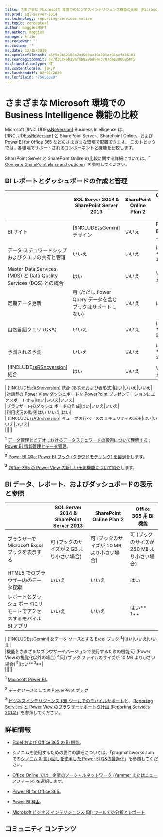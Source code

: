 ```yaml
---
title: さまざまな Microsoft 環境でのビジネスインテリジェンス機能の比較 |Microsoft Docs
ms.prod: sql-server-2014
ms.technology: reporting-services-native
ms.topic: conceptual
author: maggiesMSFT
ms.author: maggies
manager: kfile
ms.reviewer: ''
ms.custom: ''
ms.date: 12/15/2019
ms.openlocfilehash: a5f9e9b52186a2d4569ac30a591ae95acfa36101
ms.sourcegitcommit: b87d36c46b39af8b929ad94ec707dee8800950f5
ms.translationtype: MT
ms.contentlocale: ja-JP
ms.lasthandoff: 02/08/2020
ms.locfileid: "75656589"
---
```

# <a name="compare-business-intelligence-capabilities-in-different-microsoft-environments"></a>さまざまな Microsoft 環境での Business Intelligence 機能の比較

Microsoft [!INCLUDE[ssNoVersion](../includes/ssnoversion-md.md)] Business Intelligence は、 [!INCLUDE[ssNoVersion](../includes/ssnoversion-md.md)] と SharePoint Server、SharePoint Online、および Power BI for Office 365 などのさまざまな環境で配置できます。 このトピックでは、各環境でサポートされるコンポーネントと機能を比較します。  
  
SharePoint Server と SharePoint Online の比較に関する詳細については、「 [Compare SharePoint plans and options](https://products.office.com/SharePoint/compare-sharepoint-plans)」を参照してください。  
  
## <a name="author-and-manage-bi-reports-and-dashboards"></a>BI レポートとダッシュボードの作成と管理  
  
||SQL Server 2014 & SharePoint Server 2013|SharePoint Online Plan 2|Office 365 用 BI 機能|  
|-|----------------------------------------------|------------------------------|-----------------------------|  
|BI サイト|[!INCLUDE[ssGemini](../includes/ssgemini-md.md)]デザイン|いいえ|Power BI サイト|  
|データ スチュワードシップおよびクエリの共有と管理|いいえ|いいえ|はい** <sup>1</sup>**|  
|Master Data Services (MDS) と Data Quality Services (DQS) との統合|はい|いいえ|いいえ|  
|定期データ更新|可 (ただし Power Query データを含むブックはサポートしない)|いいえ|はい|  
|自然言語クエリ (Q&A)|いいえ|いいえ|はい** <sup>2</sup>**|  
|予測される予測|いいえ|いいえ|はい** <sup>3</sup>**|  
|[!INCLUDE[ssRSnoversion](../includes/ssrsnoversion-md.md)]結合|はい|いいえ|いいえ|  
|
  [!INCLUDE[ssASnoversion](../includes/ssasnoversion-md.md)] 統合 (多次元および表形式)|はい|いいえ|いいえ|  
|対話型の Power View ダッシュボードを PowerPoint プレゼンテーションにエクスポートする|はい|いいえ|いいえ|  
|ブラウザー内のダッシュ ボードの作成|はい|いいえ|いいえ|  
|利用状況の監視|はい|いいえ|はい|  
|
  [!INCLUDE[ssASnoversion](../includes/ssasnoversion-md.md)] キューブの行ベースのセキュリティの活用|はい|いいえ|いいえ|  
|||||

 **<sup>1</sup>**  [データ管理とビデオにおけるデータスチュワードの役割について理解する](https://support.office.com/Article/Understanding-the-Role-of-Data-Stewards-in-Data-Management-ae3352f3-4389-45e8-a682-7fd6edb92524?ui=en-US&rs=en-US&ad=US) [: Power BI 情報管理とデータ管理](https://www.youtube.com/watch?v=8dHOj68ts7c)。  
  
 **<sup>2</sup>**  [Power BI Q&a: Power BI ブック (クラウドモデリング) を最適化](https://powerbi.microsoft.com/nl-nl/blog/new-in-power-bi-cloud-modeling-for-q-and-a/)します。  
  
 **<sup>3</sup>**  [Office 365 の Power View の新しい予測機能について紹介](https://blogs.msdn.com/b/powerbi/archive/2014/05/08/introducing-new-forecasting-capabilities-in-power-view-for-office-365.aspx)します。  
  
## <a name="view-and-browse-bi-data-reports-and-dashboards"></a>BI データ、レポート、およびダッシュボードの表示と参照  
  
||SQL Server 2014 & SharePoint Server 2013|SharePoint Online Plan 2|Office 365 用 BI 機能|  
|-|----------------------------------------------|------------------------------|-----------------------------|  
|ブラウザーで Microsoft Excel ブックを表示する|可 (ブックのサイズが 2 GB より小さい場合)|可 (ブックのサイズが 10 MB より小さい場合)|可 (ブックのサイズが 250 MB より小さい場合)|  
|HTML5 でのブラウザー内のデータ探索|いいえ|いいえ|はい|  
|レポートとダッシュ ボードにリモートでアクセスするモバイル BI アプリ|いいえ|いいえ|はい** <sup>1</sup>**|  
|
  [!INCLUDE[ssGemini](../includes/ssgemini-md.md)] をデータ ソースとする Excel ブック **<sup>2</sup>**|はい|いいえ|いいえ|  
|機能をさまざまなブラウザーやバージョンで使用するための機能|可 (Power View の視覚化以外の場合) **<sup>3</sup>**|可 (ブック ファイルのサイズが 10 MB より小さい場合) **<sup>3</sup>**|はい** <sup>3</sup>**|  
|||||

 **<sup>1</sup>**  [Microsoft Power BI](https://apps.microsoft.com/windows/app/microsoft-power-bi/b7e7c94d-2ea3-4fa6-a277-9d19a1f697ba)。  
  
 **<sup>2</sup>**  [データソースとしての PowerPivot ブック](https://support.office.com/article/Power-Pivot-Powerful-data-analysis-and-data-modeling-in-Excel-A9C2C6E2-CC49-4976-A7D7-40896795D045)  
  
 **<sup>3</sup>**  [ビジネスインテリジェンス (BI) ツールでのモバイルサポート](https://msdn.microsoft.com/library/dn151146\(v=sql.110\).aspx)と、 [Reporting Services と Power View のブラウザーサポートの計画 (Reporting Services 2014)](https://msdn.microsoft.com/library/ms156511.aspx)」を参照してください。  
  
## <a name="more-information"></a>詳細情報  
  
- [Excel および Office 365 の BI 機能](https://support.office.com/article/BI-capabilities-in-Excel-and-Office-365-26c0548e-124c-4fd3-aab3-5f64568cb743)。  
  
- シノニムを使用するための要件の詳細については、「pragmaticworks.com での[シノニム & 言い回しを使用した Power BI Q&の最適化](https://blog.pragmaticworks.com/optimizing-power-bi-qa-with-synonyms-phrasing-using-cloud-modeling)」を参照してください。  
  
- [Office Online では、企業のソーシャルネットワーク (Yammer またはニュースフィード) を選択](https://support.office.com/article/Pick-your-enterprise-social-network-Yammer-or-Newsfeed-21954c85-4384-47d4-96c2-dfa1c9d56e66?ui=en-US&rs=en-US&ad=US)します。  
  
- [Power BI for Office 365](https://www.microsoft.com/powerbi/default.aspx)。  
  
- [Power BI 料金](https://www.microsoft.com/powerBI/pricing.aspx)。  
  
- [Microsoft ビジネス インテリジェンス (BI) ツールでの分析とレポート](../reporting-services/choosing-microsoft-business-intelligence-bi-tools-for-analysis-and-reporting.md)  
  
## <a name="community-content"></a>コミュニティ コンテンツ

